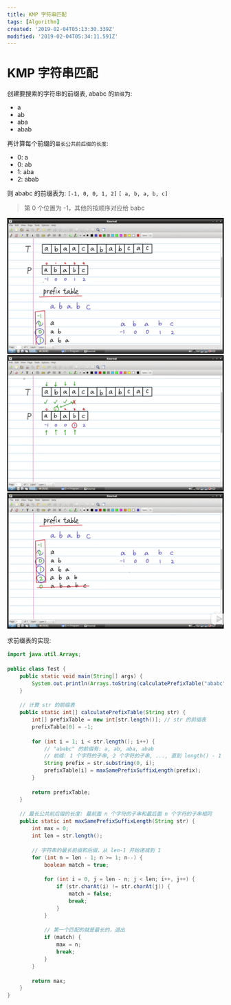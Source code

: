```yaml
---
title: KMP 字符串匹配
tags: [Algorithm]
created: '2019-02-04T05:13:30.339Z'
modified: '2019-02-04T05:34:11.591Z'
---
```


# KMP 字符串匹配

创建要搜索的字符串的前缀表, ababc 的`前缀`为:
* a
* ab
* aba
* abab

再计算每个前缀的`最长公共前后缀的长度`:
* 0: a
* 0: ab
* 1: aba
* 2: abab

则 ababc 的前缀表为: 
`[-1, 0, 0, 1, 2]`
`[ a, b, a, b, c]`
> 第 0 个位置为 -1，其他的按顺序对应给 babc

<img src="../attachments/kmp-1.png">
<img src="../attachments/kmp-2.png">
<img src="../attachments/kmp-3.png">

求前缀表的实现:
```java
import java.util.Arrays;

public class Test {
    public static void main(String[] args) {
        System.out.println(Arrays.toString(calculatePrefixTable("ababc")));
    }

    // 计算 str 的前缀表
    public static int[] calculatePrefixTable(String str) {
        int[] prefixTable = new int[str.length()]; // str 的前缀表
        prefixTable[0] = -1;

        for (int i = 1; i < str.length(); i++) {
            // "ababc" 的前缀有: a, ab, aba, abab
            // 前缀: 1 个字符的子串, 2 个字符的子串, ..., 直到 length() - 1 个字符的子串
            String prefix = str.substring(0, i);
            prefixTable[i] = maxSamePrefixSuffixLength(prefix);
        }

        return prefixTable;
    }

    // 最长公共前后缀的长度: 最前面 n 个字符的子串和最后面 n 个字符的子串相同
    public static int maxSamePrefixSuffixLength(String str) {
        int max = 0;
        int len = str.length();

        // 字符串的最长前缀和后缀，从 len-1 开始递减到 1
        for (int n = len - 1; n >= 1; n--) {
            boolean match = true;

            for (int i = 0, j = len - n; j < len; i++, j++) {
                if (str.charAt(i) != str.charAt(j)) {
                    match = false;
                    break;
                }
            }

            // 第一个匹配的就是最长的，退出
            if (match) {
                max = n;
                break;
            }
        }

        return max;
    }
}
```
